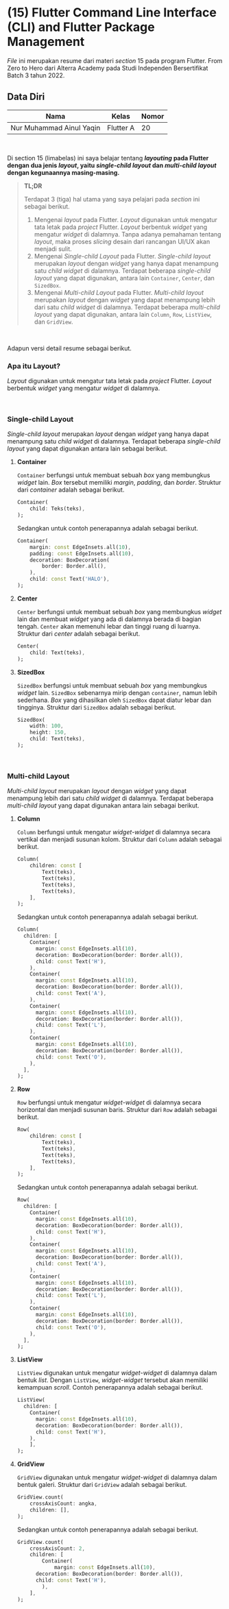 # **(15) Flutter Command Line Interface (CLI) and Flutter Package Management**

*File* ini merupakan resume dari materi *section* 15 pada program Flutter. From Zero to Hero dari Alterra Academy pada Studi Independen Bersertifikat Batch 3 tahun 2022.

## **Data Diri**

| Nama                     | Kelas      | Nomor      |
|--------------------------|------------|------------|
| Nur Muhammad Ainul Yaqin | Flutter A  | 20         | 

</br>

Di section 15 (limabelas) ini saya belajar tentang ***layouting* pada Flutter dengan dua jenis *layout*, yaitu *single*-*child layout* dan *multi*-*child layout* dengan kegunaannya masing-masing.**


> **TL;DR**
> 
> Terdapat 3 (tiga) hal utama yang saya pelajari pada *section* ini sebagai berikut.
>
>1. Mengenai *layout* pada Flutter. *Layout* digunakan untuk mengatur tata letak pada *project* Flutter. *Layout* berbentuk *widget* yang mengatur *widget* di dalamnya. Tanpa adanya pemahaman tentang *layout*, maka proses *slicing* desain dari rancangan UI/UX akan menjadi sulit.
>2. Mengenai *Single-child Layout* pada Flutter. *Single-child layout* merupakan *layout* dengan *widget* yang hanya dapat menampung satu *child widget* di dalamnya. Terdapat beberapa *single*-*child layout* yang dapat digunakan, antara lain `Container`, `Center`, dan `SizedBox`.
>3. Mengenai *Multi-child Layout* pada Flutter. *Multi*-*child layout* merupakan *layout* dengan *widget* yang dapat menampung lebih dari satu *child widget* di dalamnya. Terdapat beberapa *multi*-*child layout* yang dapat digunakan, antara lain `Column`, `Row`, `ListView`, dan `GridView`.

</br>

Adapun versi detail resume sebagai berikut.

### **Apa itu Layout?**

*Layout* digunakan untuk mengatur tata letak pada *project* Flutter. *Layout* berbentuk *widget* yang mengatur *widget* di dalamnya.

</br>

### **Single-child Layout**

*Single-child layout* merupakan *layout* dengan *widget* yang hanya dapat menampung satu *child widget* di dalamnya. Terdapat beberapa *single*-*child layout* yang dapat digunakan antara lain sebagai berikut.

1. **Container**
    
    `Container` berfungsi untuk membuat sebuah *box* yang membungkus *widget* lain. *Box* tersebut memiliki *margin*, *padding*, dan *border*. Struktur dari *container* adalah sebagai berikut.
    
    ```dart
    Container(
    	child: Teks(teks),
    );
    ```
    
    Sedangkan untuk contoh penerapannya adalah sebagai berikut.
    
    ```dart
    Container(
    	margin: const EdgeInsets.all(10),
    	padding: const EdgeInsets.all(10),
    	decoration: BoxDecoration(
    		border: Border.all(),
    	),
    	child: const Text('HALO'),
    );
    ```
    

1. **Center**
    
    `Center` berfungsi untuk membuat sebuah *box* yang membungkus *widget* lain dan membuat *widget* yang ada di dalamnya berada di bagian tengah. `Center` akan memenuhi lebar dan tinggi ruang di luarnya. Struktur dari *center* adalah sebagai berikut.
    
    ```dart
    Center(
    	child: Text(teks),
    );
    ```
    
2. **SizedBox**
    
    `SizedBox` berfungsi untuk membuat sebuah *box* yang membungkus *widget* lain. `SizedBox` sebenarnya mirip dengan `container`, namun lebih sederhana. *Box* yang dihasilkan oleh `SizedBox` dapat diatur lebar dan tingginya. Struktur dari `SizedBox` adalah sebagai berikut.
    
    ```dart
    SizedBox(
    	width: 100,
    	height: 150,
    	child: Text(teks),
    );
    ```
    
</br>

### **Multi-child Layout**

*Multi*-*child layout* merupakan *layout* dengan *widget* yang dapat menampung lebih dari satu *child widget* di dalamnya. Terdapat beberapa *multi*-*child layout* yang dapat digunakan antara lain sebagai berikut.

1. **Column**
    
    `Column` berfungsi untuk mengatur *widget*-*widget* di dalamnya secara vertikal dan menjadi susunan kolom. Struktur dari `Column` adalah sebagai berikut.
    
    ```dart
    Column(
    	children: const [
    		Text(teks),
    		Text(teks),
    		Text(teks),
    		Text(teks),
    	],
    );
    ```
    
    Sedangkan untuk contoh penerapannya adalah sebagai berikut.
    
    ```dart
    Column(
      children: [
        Container(
          margin: const EdgeInsets.all(10),
          decoration: BoxDecoration(border: Border.all()),
          child: const Text('H'),
        ),
        Container(
          margin: const EdgeInsets.all(10),
          decoration: BoxDecoration(border: Border.all()),
          child: const Text('A'),
        ),
        Container(
          margin: const EdgeInsets.all(10),
          decoration: BoxDecoration(border: Border.all()),
          child: const Text('L'),
        ),
        Container(
          margin: const EdgeInsets.all(10),
          decoration: BoxDecoration(border: Border.all()),
          child: const Text('O'),
        ),
      ],
    );
    ```
    
2. **Row**
    
    `Row` berfungsi untuk mengatur *widget*-*widget* di dalamnya secara horizontal dan menjadi susunan baris. Struktur dari `Row` adalah sebagai berikut.
    
    ```dart
    Row(
    	children: const [
    		Text(teks),
    		Text(teks),
    		Text(teks),
    		Text(teks),
    	],
    );
    ```
    
    Sedangkan untuk contoh penerapannya adalah sebagai berikut.
    
    ```dart
    Row(
      children: [
        Container(
          margin: const EdgeInsets.all(10),
          decoration: BoxDecoration(border: Border.all()),
          child: const Text('H'),
        ),
        Container(
          margin: const EdgeInsets.all(10),
          decoration: BoxDecoration(border: Border.all()),
          child: const Text('A'),
        ),
        Container(
          margin: const EdgeInsets.all(10),
          decoration: BoxDecoration(border: Border.all()),
          child: const Text('L'),
        ),
        Container(
          margin: const EdgeInsets.all(10),
          decoration: BoxDecoration(border: Border.all()),
          child: const Text('O'),
        ),
      ],
    );
    ```
    
3. **ListView**
    
    `ListView` digunakan untuk mengatur *widget*-*widget* di dalamnya dalam bentuk *list*. Dengan `ListView`, *widget*-*widget* tersebut akan memiliki kemampuan *scroll*. Contoh penerapannya adalah sebagai berikut.
    
    ```dart
    ListView(
      children: [
        Container(
          margin: const EdgeInsets.all(10),
          decoration: BoxDecoration(border: Border.all()),
          child: const Text('H'),
        ),
    	],
    );
    ```
    
4. **GridView**
    
    `GridView` digunakan untuk mengatur *widget*-*widget* di dalamnya dalam bentuk galeri. Struktur dari `GridView` adalah sebagai berikut.
    
    ```dart
    GridView.count(
    	crossAxisCount: angka,
    	children: [],
    );
    ```
    
    Sedangkan untuk contoh penerapannya adalah sebagai berikut.
    
    ```dart
    GridView.count(
    	crossAxisCount: 2,
    	children: [
    		Container(
    			margin: const EdgeInsets.all(10),
          decoration: BoxDecoration(border: Border.all()),
          child: const Text('H'),
    		),
    	],
    );
    ```